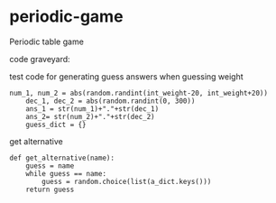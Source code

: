 # periodic-game
Periodic table game


code graveyard:

test code for generating guess answers when guessing weight
```
num_1, num_2 = abs(random.randint(int_weight-20, int_weight+20))
    dec_1, dec_2 = abs(random.randint(0, 300))
    ans_1 = str(num_1)+"."+str(dec_1)
    ans_2= str(num_2)+"."+str(dec_2)
    guess_dict = {}
```
get alternative
```
def get_alternative(name):
    guess = name
    while guess == name:
        guess = random.choice(list(a_dict.keys()))
    return guess
```